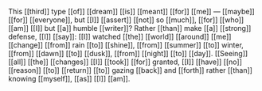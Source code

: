 This [[third]] type [[of]] [[dream]] [[is]] [[meant]] [[for]] [[me]] — [[maybe]] [[for]] [[everyone]], but [[I]] [[assert]] [[not]] so [[much]], [[for]] [[who]] [[am]] [[I]] but [[a]] humble [[writer]]? Rather [[than]] make [[a]] [[strong]] defense, [[I]] [[say]]: [[I]] watched [[the]] [[world]] [[around]] [[me]] [[change]] [[from]] rain [[to]] [[shine]], [[from]] [[summer]] [[to]] winter, [[from]] [[dawn]] [[to]] [[dusk]], [[from]] [[night]] [[to]] [[day]]. [[Seeing]] [[all]] [[the]] [[changes]] [[I]] [[took]] [[for]] granted, [[I]] [[have]] [[no]] [[reason]] [[to]] [[return]] [[to]] gazing [[back]] and [[forth]] rather [[than]] knowing [[myself]], [[as]] [[I]] [[am]].